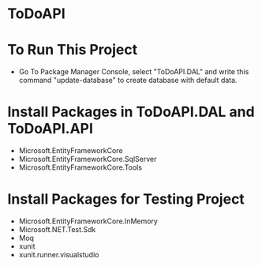 # ToDoAPI

# To Run This Project
  - Go To Package Manager Console, select "ToDoAPI.DAL" and write this command "update-database" to create database with default data.

# Install Packages in ToDoAPI.DAL and ToDoAPI.API
  - Microsoft.EntityFrameworkCore
  - Microsoft.EntityFrameworkCore.SqlServer
  - Microsoft.EntityFrameworkCore.Tools

# Install Packages for Testing Project
  - Microsoft.EntityFrameworkCore.InMemory
  - Microsoft.NET.Test.Sdk
  - Moq
  - xunit
  - xunit.runner.visualstudio
